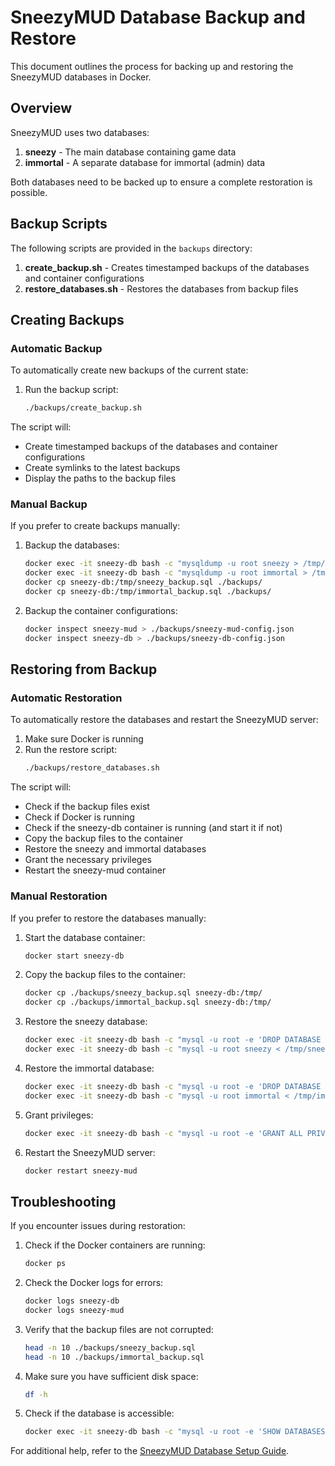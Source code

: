 # SneezyMUD Database Backup and Restore

This document outlines the process for backing up and restoring the SneezyMUD databases in Docker.

## Overview

SneezyMUD uses two databases:

1. **sneezy** - The main database containing game data
2. **immortal** - A separate database for immortal (admin) data

Both databases need to be backed up to ensure a complete restoration is possible.

## Backup Scripts

The following scripts are provided in the `backups` directory:

1. **create_backup.sh** - Creates timestamped backups of the databases and container configurations
2. **restore_databases.sh** - Restores the databases from backup files

## Creating Backups

### Automatic Backup

To automatically create new backups of the current state:

1. Run the backup script:
   ```bash
   ./backups/create_backup.sh
   ```

The script will:
- Create timestamped backups of the databases and container configurations
- Create symlinks to the latest backups
- Display the paths to the backup files

### Manual Backup

If you prefer to create backups manually:

1. Backup the databases:
   ```bash
   docker exec -it sneezy-db bash -c "mysqldump -u root sneezy > /tmp/sneezy_backup.sql"
   docker exec -it sneezy-db bash -c "mysqldump -u root immortal > /tmp/immortal_backup.sql"
   docker cp sneezy-db:/tmp/sneezy_backup.sql ./backups/
   docker cp sneezy-db:/tmp/immortal_backup.sql ./backups/
   ```

2. Backup the container configurations:
   ```bash
   docker inspect sneezy-mud > ./backups/sneezy-mud-config.json
   docker inspect sneezy-db > ./backups/sneezy-db-config.json
   ```

## Restoring from Backup

### Automatic Restoration

To automatically restore the databases and restart the SneezyMUD server:

1. Make sure Docker is running
2. Run the restore script:
   ```bash
   ./backups/restore_databases.sh
   ```

The script will:
- Check if the backup files exist
- Check if Docker is running
- Check if the sneezy-db container is running (and start it if not)
- Copy the backup files to the container
- Restore the sneezy and immortal databases
- Grant the necessary privileges
- Restart the sneezy-mud container

### Manual Restoration

If you prefer to restore the databases manually:

1. Start the database container:
   ```bash
   docker start sneezy-db
   ```

2. Copy the backup files to the container:
   ```bash
   docker cp ./backups/sneezy_backup.sql sneezy-db:/tmp/
   docker cp ./backups/immortal_backup.sql sneezy-db:/tmp/
   ```

3. Restore the sneezy database:
   ```bash
   docker exec -it sneezy-db bash -c "mysql -u root -e 'DROP DATABASE IF EXISTS sneezy; CREATE DATABASE sneezy;'"
   docker exec -it sneezy-db bash -c "mysql -u root sneezy < /tmp/sneezy_backup.sql"
   ```

4. Restore the immortal database:
   ```bash
   docker exec -it sneezy-db bash -c "mysql -u root -e 'DROP DATABASE IF EXISTS immortal; CREATE DATABASE immortal;'"
   docker exec -it sneezy-db bash -c "mysql -u root immortal < /tmp/immortal_backup.sql"
   ```

5. Grant privileges:
   ```bash
   docker exec -it sneezy-db bash -c "mysql -u root -e 'GRANT ALL PRIVILEGES ON sneezy.* TO \"root\"@\"%\"; GRANT ALL PRIVILEGES ON immortal.* TO \"root\"@\"%\"; FLUSH PRIVILEGES;'"
   ```

6. Restart the SneezyMUD server:
   ```bash
   docker restart sneezy-mud
   ```

## Troubleshooting

If you encounter issues during restoration:

1. Check if the Docker containers are running:
   ```bash
   docker ps
   ```

2. Check the Docker logs for errors:
   ```bash
   docker logs sneezy-db
   docker logs sneezy-mud
   ```

3. Verify that the backup files are not corrupted:
   ```bash
   head -n 10 ./backups/sneezy_backup.sql
   head -n 10 ./backups/immortal_backup.sql
   ```

4. Make sure you have sufficient disk space:
   ```bash
   df -h
   ```

5. Check if the database is accessible:
   ```bash
   docker exec -it sneezy-db bash -c "mysql -u root -e 'SHOW DATABASES;'"
   ```

For additional help, refer to the [SneezyMUD Database Setup Guide](setup.md).
